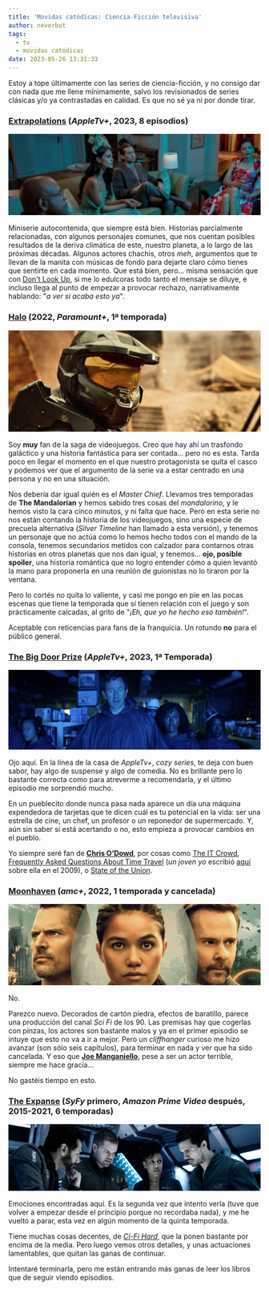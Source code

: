 ```yaml
---
title: 'Movidas catódicas: Ciencia-Ficción televisiva'
author: neverbot
tags:
  - tv
  - movidas catódicas
date: 2023-05-26 13:31:33
---
```



Estoy a tope últimamente con las series de ciencia-ficción, y no consigo dar con nada que me llene mínimamente, salvo los revisionados de series clásicas y/o ya contrastadas en calidad. Es que no sé ya ni por donde tirar.

### [Extrapolations](https://www.themoviedb.org/tv/138169-extrapolations) (*AppleTv+*, 2023, 8 episodios)

![extrapolations](./movidas-catodicas-ciencia-ficcion-televisiva/extrapolations.jpg)

Miniserie autocontenida, que siempre está bien. Historias parcialmente relacionadas, con algunos personajes comunes, que nos cuentan posibles resultados de la deriva climática de este, nuestro planeta, a lo largo de las próximas décadas. Algunos actores chachis, otros *meh*, argumentos que te llevan de la manita con músicas de fondo para dejarte claro cómo tienes que sentirte en cada momento. Que está bien, pero... misma sensación que con [Don't Look Up](https://letterboxd.com/film/dont-look-up-2021/), si me lo edulcoras todo tanto el mensaje se diluye, e incluso llega al punto de empezar a provocar rechazo, narrativamente hablando: "*a ver si acaba esto ya*".

### [Halo](https://www.themoviedb.org/tv/52814-halo) (2022, *Paramount+*, 1ª temporada)

![halo-tv-series](./movidas-catodicas-ciencia-ficcion-televisiva/halo-tv-series.jpg)

Soy **muy** fan de la saga de videojuegos. Creo que hay ahí un trasfondo galáctico y una historia fantástica para ser contada... pero no es esta. Tarda poco en llegar el momento en el que nuestro protagonista se quita el casco y podemos ver que el argumento de la serie va a estar centrado en una persona y no en una situación. 

Nos debería dar igual quién es el *Master Chief*. Llevamos tres temporadas de **The Mandalorian** y hemos sabido tres cosas del *mandalorino*, y le hemos visto la cara cinco minutos, y ni falta que hace. Pero en esta serie no nos están contando la historia de los videojuegos, sino una especie de precuela alternativa (*Silver Timeline* han llamado a esta versión), y tenemos un personaje que no actúa como lo hemos hecho todos con el mando de la consola, tenemos secundarios metidos con calzador para contarnos otras historias en otros planetas que nos dan igual, y tenemos... **ojo, posible spoiler**, una historia romántica que no logro entender cómo a quien levantó la mano para proponerla en una reunión de guionistas no lo tiraron por la ventana.

Pero lo cortés no quita lo valiente, y casi me pongo en pie en las pocas escenas que tiene la temporada que sí tienen relación con el juego y son prácticamente calcadas, al grito de "*¡Eh, que yo he hecho eso también!*".

Aceptable con reticencias para fans de la franquicia. Un rotundo **no** para el público general.

### [The Big Door Prize](https://www.themoviedb.org/tv/194704-the-big-door-prize) (*AppleTv+*, 2023, 1ª Temporada)

![the-big-door-prize](./movidas-catodicas-ciencia-ficcion-televisiva/the-big-door-prize.jpg)

Ojo aquí. En la línea de la casa de *AppleTv+*, *cozy series*, te deja con buen sabor, hay algo de suspense y algo de comedia. No es brillante pero lo bastante correcta como para atreverme a recomendarla, y el último episodio me sorprendió mucho.

En un pueblecito donde nunca pasa nada aparece un día una máquina expendedora de tarjetas que te dicen cuál es tu potencial en la vida: ser una estrella de cine, un chef, un profesor o un reponedor de supermercado. Y, aún sin saber si está acertando o no, esto empieza a provocar cambios en el pueblo.

Yo siempre seré fan de [**Chris O’Dowd**](https://www.imdb.com/name/nm1483369/), por cosas como [The IT Crowd](https://www.themoviedb.org/tv/2490-the-it-crowd), [Frequently Asked Questions About Time Travel](https://www.imdb.com/title/tt0910554/) (*un joven yo* escribió [aquí](/resenas-cinematograficas-relampago-v/) sobre ella en el 2009), o [State of the Union](https://www.themoviedb.org/tv/87984-state-of-the-union).

### [Moonhaven](https://www.themoviedb.org/tv/125398-moonhaven) (*amc+*, 2022, 1 temporada y cancelada)

![moonhaven](./movidas-catodicas-ciencia-ficcion-televisiva/moonhaven.jpg)

No.

Parezco nuevo. Decorados de cartón piedra, efectos de baratillo, parece una producción del canal *Sci Fi* de los 90. Las premisas hay que cogerlas con pinzas, los actores son bastante malos y ya en el primer episodio se intuye que esto no va a ir a mejor. Pero un *cliffhanger* curioso me hizo avanzar (son sólo seis capítulos), para terminar en nada y ver que ha sido cancelada. Y eso que [**Joe Manganiello**](https://www.imdb.com/name/nm0542133/), pese a ser un actor terrible, siempre me hace gracia...

No gastéis tiempo en esto.

### [The Expanse](https://www.themoviedb.org/tv/63639-the-expanse) (*SyFy* primero, *Amazon Prime Video* después, 2015-2021, 6 temporadas)

![the-expanse](./movidas-catodicas-ciencia-ficcion-televisiva/the-expanse.jpg)

Emociones encontradas aquí. Es la segunda vez que intento verla (tuve que volver a empezar desde el principio porque no recordaba nada), y me he vuelto a parar, esta vez en algún momento de la quinta temporada.

Tiene muchas cosas decentes, de [*Ci-Fi Hard*](https://en.wikipedia.org/wiki/Hard_science_fiction), que la ponen bastante por encima de la media. Pero luego vemos otros detalles, y unas actuaciones lamentables, que quitan las ganas de continuar.

Intentaré terminarla, pero me están entrando más ganas de leer los libros que de seguir viendo episodios.
